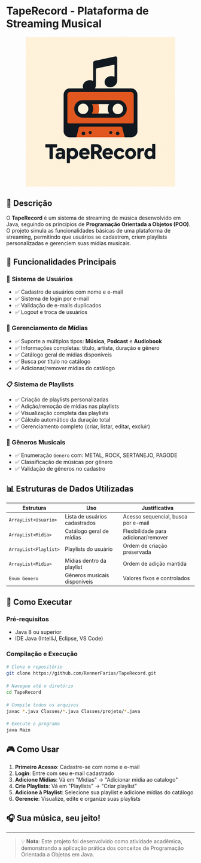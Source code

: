 # TapeRecord - Plataforma de Streaming Musical  

<div align="center">
  <img src="https://github.com/RennerFarias/TapeRecord/raw/main/icon.png" width="400"/>
</div>

## 📌 Descrição  
O **TapeRecord** é um sistema de streaming de música desenvolvido em Java, seguindo os princípios de **Programação Orientada a Objetos (POO)**. O projeto simula as funcionalidades básicas de uma plataforma de streaming, permitindo que usuários se cadastrem, criem playlists personalizadas e gerenciem suas mídias musicais.

## 🎯 Funcionalidades Principais  

### 👤 **Sistema de Usuários**
- ✅ Cadastro de usuários com nome e e-mail
- ✅ Sistema de login por e-mail
- ✅ Validação de e-mails duplicados
- ✅ Logout e troca de usuários

### 🎵 **Gerenciamento de Mídias**
- ✅ Suporte a múltiplos tipos: **Música**, **Podcast** e **Audiobook**
- ✅ Informações completas: título, artista, duração e gênero
- ✅ Catálogo geral de mídias disponíveis
- ✅ Busca por título no catálogo
- ✅ Adicionar/remover mídias do catálogo

### 📋 **Sistema de Playlists**
- ✅ Criação de playlists personalizadas
- ✅ Adição/remoção de mídias nas playlists
- ✅ Visualização completa das playlists
- ✅ Cálculo automático da duração total
- ✅ Gerenciamento completo (criar, listar, editar, excluir)

### 🎼 **Gêneros Musicais**
- ✅ Enumeração `Genero` com: METAL, ROCK, SERTANEJO, PAGODE
- ✅ Classificação de músicas por gênero
- ✅ Validação de gêneros no cadastro

## 📊 Estruturas de Dados Utilizadas

| Estrutura | Uso | Justificativa |
|-----------|-----|---------------|
| `ArrayList<Usuario>` | Lista de usuários cadastrados | Acesso sequencial, busca por e-mail |
| `ArrayList<Midia>` | Catálogo geral de mídias | Flexibilidade para adicionar/remover |
| `ArrayList<Playlist>` | Playlists do usuário | Ordem de criação preservada |
| `ArrayList<Midia>` | Mídias dentro da playlist | Ordem de adição mantida |
| `Enum Genero` | Gêneros musicais disponíveis | Valores fixos e controlados |

## 🚀 Como Executar

### **Pré-requisitos**
- Java 8 ou superior
- IDE Java (IntelliJ, Eclipse, VS Code)

### **Compilação e Execução**
```bash
# Clone o repositório
git clone https://github.com/RennerFarias/TapeRecord.git

# Navegue até o diretório
cd TapeRecord

# Compile todos os arquivos
javac *.java Classes/*.java Classes/projeto/*.java

# Execute o programa
java Main
```

## 🎮 Como Usar

1. **Primeiro Acesso**: Cadastre-se com nome e e-mail
2. **Login**: Entre com seu e-mail cadastrado
3. **Adicione Mídias**: Vá em "Mídias" → "Adicionar midia ao catalogo"
4. **Crie Playlists**: Vá em "Playlists" → "Criar playlist"
5. **Adicione à Playlist**: Selecione sua playlist e adicione mídias do catálogo
6. **Gerencie**: Visualize, edite e organize suas playlists


## 🎧 Sua música, seu jeito!
---

> 💡 **Nota**: Este projeto foi desenvolvido como atividade acadêmica, demonstrando a aplicação prática dos conceitos de Programação Orientada a Objetos em Java.
